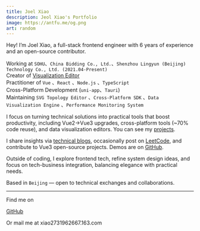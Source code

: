 ```yaml
---
title: Joel Xiao
description: Jeol Xiao's Portfolio
image: https://antfu.me/og.png
art: random
---
```


Hey! I’m Joel Xiao, a full-stack frontend engineer with 6 years of experience and an open-source contributor.

Working at `SOHU`、`China Bidding Co., Ltd.`、`Shenzhou Lingyun (Beijing) Technology Co., Ltd. (2021.04-Present)`<br>
Creator of [Visualization Editor](https://visual-studio-one.vercel.app/)<br>
Practitioner of `Vue` 、`React` 、`Node.js` 、`TypeScript`<br>
Cross-Platform Development (`uni-app`、`Tauri`)<br>
Maintaining `SVG Topology Editor` 、`Cross-Platform SDK` 、`Data Visualization Engine` 、`Performance Monitoring System`

I focus on turning technical solutions into practical tools that boost productivity, including Vue2→Vue3 upgrades, cross-platform tools (~70% code reuse), and data visualization editors. You can see my [projects](/projects).

I share insights via [technical blogs](https://blog.csdn.net/XLL20001022), occasionally post on [LeetCode](https://leetcode.cn/u/xiaowenlong1022/), and contribute to Vue3 open-source projects. Demos are on [GitHub](https://github.com/joel-xiao).

Outside of coding, I explore frontend tech, refine system design ideas, and focus on tech-business integration, balancing elegance with practical needs.

Based in `Beijing` — open to technical exchanges and collaborations.

---

Find me on

<p flex="~ gap-2 wrap" class="mt--2!">
  <a href="https://github.com/joel-xiao" target="_blank"><span op75 i-simple-icons-github /> GitHub</a>
  <!-- <a href="https://bsky.app/profile/antfu.me" target="_blank"><span op75 i-ri-bluesky-fill /> Bluesky</a> -->
  <!-- <a href="https://www.threads.net/@antfu7" target="_blank"><span op75 i-ri-threads-line /> Threads</a> -->
  <!-- <a href="https://chat.antfu.me" target="_blank"><span op75 i-simple-icons-discord /> Discord Server</a> -->
  <!-- <a href="https://www.youtube.com/@Joel-hq3le" target="_blank"><span op75 i-simple-icons-youtube /> YouTube</a> -->
  <!-- <a href="https://www.instagram.com/antfu7" target="_blank"><span op75 i-simple-icons-instagram /> Instagram</a> -->
  <!-- <a href="https://www.douyin.com/user/MS4wLjABAAAAkej6XwMY9kQbtT_jwMR5-gNcXPi7yIc2JTb_LF8ChNupKFUFNJvBI2NcNEIaEZ9H" target="_blank"><span op75 i-simple-icons-tiktok /> 抖音</a> -->
  <!-- <a href="https://space.bilibili.com/429725209" target="_blank"><span op75 i-simple-icons-bilibili /> 哔哩哔哩</a> -->
  <!-- <a href="https://x.com/antfuzh" target="_blank"><span op75 i-ri-twitter-x-fill /> 中文推</a> -->
  <!-- <a href="https://x.com/antfujp" target="_blank"><span op75 i-ri-twitter-x-fill /> 日本語</a> -->
</p>

Or mail me at <span font-mono>xiao2731962667<span i-carbon-at/>.163.com</span>

<!-- <span op50>(</span> Inactive on <span flex="~ inline gap-2 wrap"><a href="https://elk.zone/m.webtoo.ls/@antfu" target="_blank"><span op75 i-simple-icons-mastodon/> Mastodon</a> <a href="https://x.com/antfu7" target="_blank"><span op75 i-ri-twitter-x-fill /> Twitter</a> -->
<!-- <a href="https://www.zhihu.com/people/antfu" target="_blank"><span op75 i-simple-icons-zhihu /> 知乎</a> -->

## <!-- <a href="https://weibo.com/u/7485197193" target="_blank"><span op75 i-simple-icons-sinaweibo /> 微博</a></span> <span op50>)</span> -->

<SponsorButtons />
